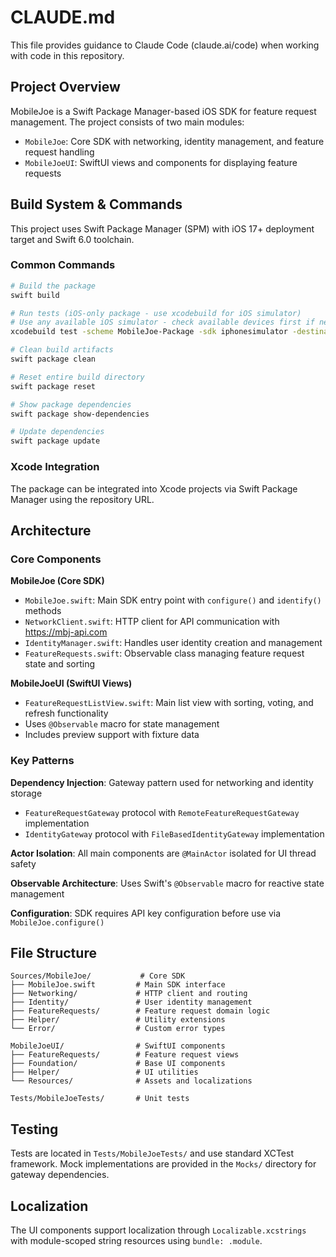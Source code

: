 # CLAUDE.md

This file provides guidance to Claude Code (claude.ai/code) when working with code in this repository.

## Project Overview

MobileJoe is a Swift Package Manager-based iOS SDK for feature request management. The project consists of two main modules:
- `MobileJoe`: Core SDK with networking, identity management, and feature request handling
- `MobileJoeUI`: SwiftUI views and components for displaying feature requests

## Build System & Commands

This project uses Swift Package Manager (SPM) with iOS 17+ deployment target and Swift 6.0 toolchain.

### Common Commands
```bash
# Build the package
swift build

# Run tests (iOS-only package - use xcodebuild for iOS simulator)
# Use any available iOS simulator - check available devices first if needed
xcodebuild test -scheme MobileJoe-Package -sdk iphonesimulator -destination "platform=iOS Simulator,name=iPhone 16,OS=18.5"

# Clean build artifacts
swift package clean

# Reset entire build directory
swift package reset

# Show package dependencies
swift package show-dependencies

# Update dependencies
swift package update
```

### Xcode Integration
The package can be integrated into Xcode projects via Swift Package Manager using the repository URL.

## Architecture

### Core Components

**MobileJoe (Core SDK)**
- `MobileJoe.swift`: Main SDK entry point with `configure()` and `identify()` methods
- `NetworkClient.swift`: HTTP client for API communication with https://mbj-api.com
- `IdentityManager.swift`: Handles user identity creation and management
- `FeatureRequests.swift`: Observable class managing feature request state and sorting

**MobileJoeUI (SwiftUI Views)**
- `FeatureRequestListView.swift`: Main list view with sorting, voting, and refresh functionality
- Uses `@Observable` macro for state management
- Includes preview support with fixture data

### Key Patterns

**Dependency Injection**: Gateway pattern used for networking and identity storage
- `FeatureRequestGateway` protocol with `RemoteFeatureRequestGateway` implementation
- `IdentityGateway` protocol with `FileBasedIdentityGateway` implementation

**Actor Isolation**: All main components are `@MainActor` isolated for UI thread safety

**Observable Architecture**: Uses Swift's `@Observable` macro for reactive state management

**Configuration**: SDK requires API key configuration before use via `MobileJoe.configure()`

## File Structure

```
Sources/MobileJoe/           # Core SDK
├── MobileJoe.swift         # Main SDK interface
├── Networking/             # HTTP client and routing
├── Identity/               # User identity management
├── FeatureRequests/        # Feature request domain logic
├── Helper/                 # Utility extensions
└── Error/                  # Custom error types

MobileJoeUI/                # SwiftUI components
├── FeatureRequests/        # Feature request views
├── Foundation/             # Base UI components
├── Helper/                 # UI utilities
└── Resources/              # Assets and localizations

Tests/MobileJoeTests/       # Unit tests
```

## Testing

Tests are located in `Tests/MobileJoeTests/` and use standard XCTest framework. Mock implementations are provided in the `Mocks/` directory for gateway dependencies.

## Localization

The UI components support localization through `Localizable.xcstrings` with module-scoped string resources using `bundle: .module`.